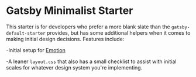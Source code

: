 # Gatsby Minimalist Starter

This starter is for developers who prefer a more blank slate than the `gatsby-default-starter` provides, but has some additional helpers when it comes to making initial design decisions. Features include:

-Initial setup for [Emotion](https://emotion.sh/docs/introduction)

-A leaner `layout.css` that also has a small checklist to assist with initial scales for whatever design system you're implementing.